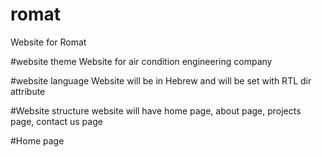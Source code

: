 # romat
Website for Romat

#website theme
Website for air condition engineering company

#website language
Website will be in Hebrew and will be set with RTL dir attribute

#Website structure
website will have home page, about page, projects page, contact us page

#Home page


